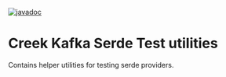 [![javadoc](https://javadoc.io/badge2/org.creekservice/creek-kafka-serde-test/javadoc.svg)](https://javadoc.io/doc/org.creekservice/creek-kafka-serde-test)

# Creek Kafka Serde Test utilities

Contains helper utilities for testing serde providers.
